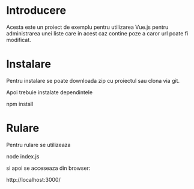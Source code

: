 # Introducere
Acesta este un proiect de exemplu pentru utilizarea Vue.js pentru administrarea
unei liste care in acest caz contine poze a caror url poate fi modificat.

# Instalare
Pentru instalare se poate downloada zip cu proiectul sau clona via git.

Apoi trebuie instalate dependintele

npm install

# Rulare
Pentru rulare se utilizeaza

node index.js

si apoi se acceseaza din browser:

http://localhost:3000/
